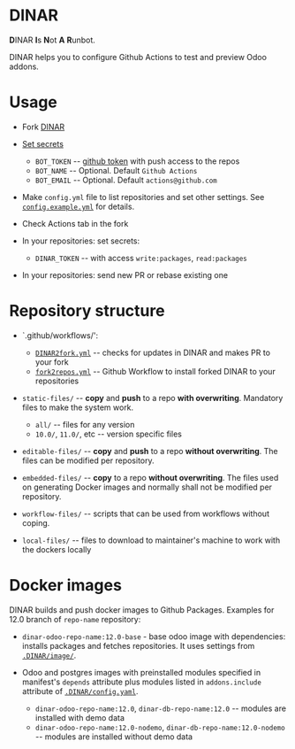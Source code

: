 # DINAR

**D**INAR **I**s **N**ot **A** **R**unbot.

DINAR helps you to configure Github Actions to test and preview Odoo addons.

# Usage

- Fork [DINAR](https://github.com/itpp-labs/DINAR/)
- [Set secrets](https://help.github.com/en/actions/automating-your-workflow-with-github-actions/creating-and-using-encrypted-secrets#creating-encrypted-secrets)

  - `BOT_TOKEN` -- [github token](https://help.github.com/en/github/authenticating-to-github/creating-a-personal-access-token-for-the-command-line) with push access to the repos
  - `BOT_NAME` -- Optional. Default `Github Actions`
  - `BOT_EMAIL` -- Optional. Default `actions@github.com`

- Make `config.yml` file to list repositories and set other settings. See [`config.example.yml`](config.example.yml) for details.
- Check Actions tab in the fork
- In your repositories: set secrets:

  - `DINAR_TOKEN` -- with access `write:packages`, `read:packages`

- In your repositories: send new PR or rebase existing one

# Repository structure

- `.github/workflows/':

  - [`DINAR2fork.yml`](.github/workflows/DINAR2fork.yml) -- checks for updates in DINAR and makes PR to your fork
  - [`fork2repos.yml`](.github/workflows/fork2repos.yml) -- Github Workflow to install forked DINAR to your repositories

- `static-files/` -- **copy** and **push** to a repo **with overwriting**. Mandatory files to make the system work.

  - `all/` -- files for any version
  - `10.0/`, `11.0/`, etc -- version specific files

- `editable-files/` -- **copy** and **push** to a repo **without overwriting**. The files can be modified per repository.
- `embedded-files/` -- **copy** to a repo **without overwriting**. The files used on generating Docker images and normally shall not be modified per repository.
- `workflow-files/` -- scripts that can be used from workflows without coping.
- `local-files/` -- files to download to maintainer's machine to work with the dockers locally

# Docker images

DINAR builds and push docker images to Github Packages. Examples for 12.0 branch of `repo-name` repository:

- `dinar-odoo-repo-name:12.0-base` - base odoo image with dependencies: installs packages and fetches repositories. It uses settings from [`.DINAR/image/`](editable-files/.DINAR/image/dependencies/).
- Odoo and postgres images with preinstalled modules specified in manifest's `depends` attribute plus modules listed in `addons.include` attribute of [`.DINAR/config.yaml`](editable-files/.DINAR/config.yaml).

  - `dinar-odoo-repo-name:12.0`, `dinar-db-repo-name:12.0` -- modules are installed with demo data
  - `dinar-odoo-repo-name:12.0-nodemo`, `dinar-db-repo-name:12.0-nodemo` -- modules are installed without demo data
